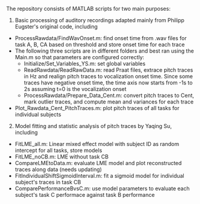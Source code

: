 The repository consists of MATLAB scripts for two main purposes: 
1) Basic processing of auditory recordings adapted mainly from Philipp Eugster's original code, including
- ProcessRawdata/FindWavOnset.m: find onset time from .wav files for task A, B, CA based on threshold and store onset time for each trace
- The following three scripts are in different folders and best ran using the Main.m so that parameters are configured correctly:
  - Initialize/Set_Variables_YS.m: set global variables
  - ReadRawdata/ReadRawData.m: read Praat files, extrace pitch traces in Hz and realign pitch traces to vocalization onset time. Since some traces have negative onset time, the time axis now starts from -1s to 2s assuming t=0 is the vocalization onset
  - ProcessRawdata/Prepare_Data_Cent.m: convert pitch traces to Cent, mark outlier traces, and compute mean and variances for each trace
- Plot_Rawdata_Cent_PitchTraces.m: plot pitch traces of all tasks for individual subjects

2) Model fitting and statistic analysis of pitch traces by Yaqing Su, including
- FitLME_all.m: Linear mixed effect model with subject ID as random intercept for all tasks, store models
- FitLME_noCB.m: LME without task CB
- CompareLMEtoData.m: evaluate LME model and plot reconstructed traces along data (needs updating)
- FitIndividualShiftSigmoidInterval.m: fit a sigmoid model for individual subject's traces in task CB
- ComparePerformanceBvsC.m: use model parameters to evaluate each subject's task C performace against task B performance
